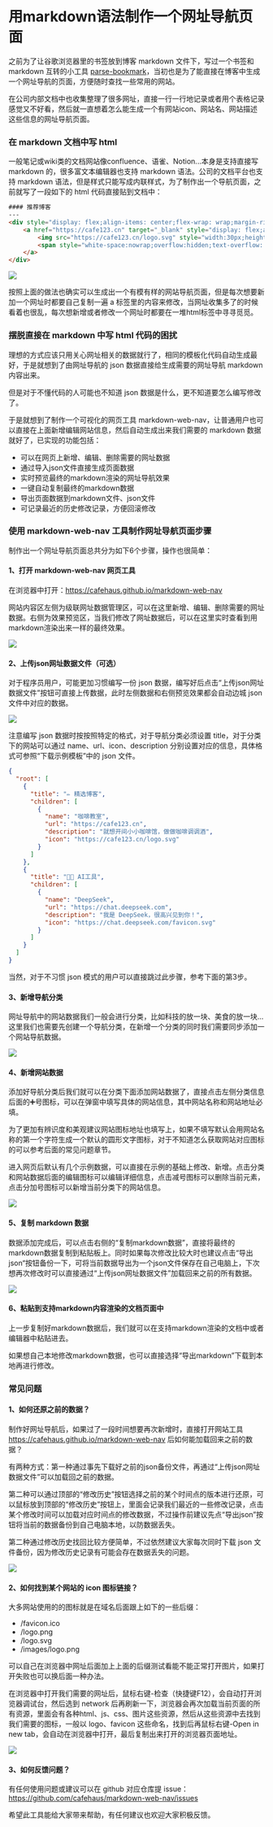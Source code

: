 # 用markdown语法制作一个网址导航页面

之前为了让谷歌浏览器里的书签放到博客 markdown 文件下，写过一个书签和 markdown 互转的小工具 [parse-bookmark](https://github.com/cafehaus/parse-bookmark)，当初也是为了能直接在博客中生成一个网址导航的页面，方便随时查找一些常用的网站。

在公司内部文档中也收集整理了很多网址，直接一行一行地记录或者用个表格记录感觉又不好看，然后就一直想着怎么能生成一个有网站icon、网站名、网站描述这些信息的网址导航页面。

### 在 markdown 文档中写 html
一般笔记或wiki类的文档网站像confluence、语雀、Notion...本身是支持直接写 markdown 的，很多富文本编辑器也支持 markdown 语法。公司的文档平台也支持 markdown 语法，但是样式只能写成内联样式，为了制作出一个导航页面，之前就写了一段如下的 html 代码直接贴到文档中：

```html
#### 推荐博客
---
<div style="display: flex;align-items: center;flex-wrap: wrap;margin-right: 20px;">
    <a href="https://cafe123.cn" target="_blank" style="display: flex;align-items: center;margin: 0 20px 20px 0;padding: 20px;border-radius: 10px;border: 1px solid #EEE;width:250px;">
        <img src="https://cafe123.cn/logo.svg" style="width:30px;height:30px;border-radius:50%;margin-right:8px;" />
        <span style="white-space:nowrap;overflow:hidden;text-overflow: ellipsis;">cafehaus</span>
    </a>
</div>
```

<img src="./1.png" />

按照上面的做法也确实可以生成出一个有模有样的网站导航页面，但是每次想要新加一个网址时都要自己复制一遍 a 标签里的内容来修改，当网址收集多了的时候看着也很乱，每次想新增或者修改一个网址时都要在一堆html标签中寻寻觅觅。

### 摆脱直接在 markdown 中写 html 代码的困扰
理想的方式应该只用关心网址相关的数据就行了，相同的模板化代码自动生成最好，于是就想到了由网址导航的 json 数据直接给生成需要的网址导航 markdown 内容出来。

但是对于不懂代码的人可能也不知道 json 数据是什么，更不知道要怎么编写修改了。

于是就想到了制作一个可视化的网页工具 markdown-web-nav，让普通用户也可以直接在上面新增编辑网站信息，然后自动生成出来我们需要的 markdown 数据就好了，已实现的功能包括：

* 可以在网页上新增、编辑、删除需要的网址数据
* 通过导入json文件直接生成页面数据
* 实时预览最终的markdown渲染的网址导航效果
* 一键自动复制最终的markdown数据
* 导出页面数据到markdown文件、json文件
* 可记录最近的历史修改记录，方便回滚修改

### 使用 markdown-web-nav 工具制作网址导航页面步骤

制作出一个网址导航页面总共分为如下6个步骤，操作也很简单：

#### 1、打开 markdown-web-nav 网页工具
在浏览器中打开：https://cafehaus.github.io/markdown-web-nav

网站内容区左侧为级联网址数据管理区，可以在这里新增、编辑、删除需要的网址数据。右侧为效果预览区，当我们修改了网址数据后，可以在这里实时查看到用markdown渲染出来一样的最终效果。

<img src="./2.png" />

#### 2、上传json网址数据文件（可选）
对于程序员用户，可能更加习惯编写一份 json 数据，编写好后点击“上传json网址数据文件”按钮可直接上传数据，此时左侧数据和右侧预览效果都会自动边城 json 文件中对应的数据。

<img src="./3.png" />

注意编写 json 数据时按按照特定的格式，对于导航分类必须设置 title，对于分类下的网站可以通过 name、url、icon、description 分别设置对应的信息，具体格式可参照“下载示例模板”中的 json 文件。

```json
{
  "root": [
    {
      "title": "✏️ 精选博客",
      "children": [
        {
          "name": "咖啡教室",
          "url": "https://cafe123.cn",
          "description": "就想开间小小咖啡馆，做做咖啡调调酒",
          "icon": "https://cafe123.cn/logo.svg"
        }
      ]
    },
    {
      "title": "🧑‍💻 AI工具",
      "children": [
        {
          "name": "DeepSeek",
          "url": "https://chat.deepseek.com",
          "description": "我是 DeepSeek，很高兴见到你！",
          "icon": "https://chat.deepseek.com/favicon.svg"
        }
      ]
    }
  ]
}
```

当然，对于不习惯 json 模式的用户可以直接跳过此步骤，参考下面的第3步。

#### 3、新增导航分类
网址导航中的网站数据我们一般会进行分类，比如科技的放一块、美食的放一块...这里我们也需要先创建一个导航分类，在新增一个分类的同时我们需要同步添加一个网站导航数据。

<img src="./4.png" />

#### 4、新增网站数据
添加好导航分类后我们就可以在分类下面添加网站数据了，直接点击左侧分类信息后面的➕号图标，可以在弹窗中填写具体的网站信息，其中网站名称和网站地址必填。

为了更加有辨识度和美观建议网站图标地址也填写上，如果不填写默认会用网站名称的第一个字符生成一个默认的圆形文字图标，对于不知道怎么获取网站对应图标的可以参考后面的常见问题章节。

进入网页后默认有几个示例数据，可以直接在示例的基础上修改、新增。点击分类和网站数据后面的编辑图标可以编辑详细信息，点击减号图标可以删除当前元素，点击分加号图标可以新增当前分类下的网站信息。

<img src="./5.png" />

#### 5、复制 markdown 数据
数据添加完成后，可以点击右侧的“复制markdown数据”，直接将最终的markdown数据复制到粘贴板上。同时如果每次修改比较大时也建议点击“导出json“按钮备份一下，可将当前数据导出为一个json文件保存在自己电脑上，下次想再次修改时可以直接通过“上传json网址数据文件”加载回来之前的所有数据。

<img src="./6.png" />

#### 6、粘贴到支持markdown内容渲染的文档页面中
上一步复制好markdown数据后，我们就可以在支持markdown渲染的文档中或者编辑器中粘贴进去。

如果想自己本地修改markdown数据，也可以直接选择“导出markdown”下载到本地再进行修改。

### 常见问题
#### 1、如何还原之前的数据？
制作好网址导航后，如果过了一段时间想要再次新增时，直接打开网站工具 https://cafehaus.github.io/markdown-web-nav 后如何能加载回来之前的数据？

有两种方式：第一种通过事先下载好之前的json备份文件，再通过“上传json网址数据文件”可以加载回之前的数据。

第二种可以通过顶部的“修改历史”按钮选择之前的某个时间点的版本进行还原，可以鼠标放到顶部的“修改历史”按钮上，里面会记录我们最近的一些修改记录，点击某个修改时间可以加载对应时间点的修改数据，不过操作前建议先点“导出json”按钮将当前的数据备份到自己电脑本地，以防数据丢失。

第二种通过修改历史找回比较方便简单，不过依然建议大家每次同时下载 json 文件备份，因为修改历史记录有可能会存在数据丢失的问题。

<img src="./7.png" />

#### 2、如何找到某个网站的 icon 图标链接？

大多网站使用的的图标就是在域名后面跟上如下的一些后缀：

* /favicon.ico
* /logo.png
* /logo.svg
* /images/logo.png

可以自己在浏览器中网址后面加上上面的后缀测试看能不能正常打开图片，如果打开失败也可以换后面一种办法。

在浏览器中打开我们需要的网址后，鼠标右键-检查（快捷键F12），会自动打开浏览器调试台，然后选到 network 后再刷新一下，浏览器会再次加载当前页面的所有资源，里面会有各种html、js、css、图片这些资源，然后从这些资源中去找到我们需要的图标，一般以 logo、favicon 这些命名，找到后再鼠标右键-Open in new tab，会自动在浏览器中打开，最后复制出来打开的浏览器页面地址。

<img src="./8.png" />

#### 3、如何反馈问题？
有任何使用问题或建议可以在 github 对应仓库提 issue：https://github.com/cafehaus/markdown-web-nav/issues

希望此工具能给大家带来帮助，有任何建议也欢迎大家积极反馈。



